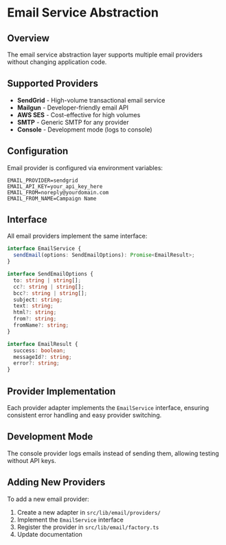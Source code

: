 # Email Service Abstraction

## Overview

The email service abstraction layer supports multiple email providers without changing application code.

## Supported Providers

- **SendGrid** - High-volume transactional email service
- **Mailgun** - Developer-friendly email API
- **AWS SES** - Cost-effective for high volumes
- **SMTP** - Generic SMTP for any provider
- **Console** - Development mode (logs to console)

## Configuration

Email provider is configured via environment variables:

```env
EMAIL_PROVIDER=sendgrid
EMAIL_API_KEY=your_api_key_here
EMAIL_FROM=noreply@yourdomain.com
EMAIL_FROM_NAME=Campaign Name
```

## Interface

All email providers implement the same interface:

```typescript
interface EmailService {
  sendEmail(options: SendEmailOptions): Promise<EmailResult>;
}

interface SendEmailOptions {
  to: string | string[];
  cc?: string | string[];
  bcc?: string | string[];
  subject: string;
  text: string;
  html?: string;
  from?: string;
  fromName?: string;
}

interface EmailResult {
  success: boolean;
  messageId?: string;
  error?: string;
}
```

## Provider Implementation

Each provider adapter implements the `EmailService` interface, ensuring consistent error handling and easy provider switching.

## Development Mode

The console provider logs emails instead of sending them, allowing testing without API keys.

## Adding New Providers

To add a new email provider:

1. Create a new adapter in `src/lib/email/providers/`
2. Implement the `EmailService` interface
3. Register the provider in `src/lib/email/factory.ts`
4. Update documentation
